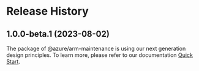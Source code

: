 # Release History
    
## 1.0.0-beta.1 (2023-08-02)

The package of @azure/arm-maintenance is using our next generation design principles. To learn more, please refer to our documentation [Quick Start](https://aka.ms/azsdk/js/mgmt/quickstart ).
